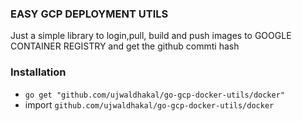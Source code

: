 ### EASY GCP DEPLOYMENT UTILS
Just a simple library to login,pull, build and push images to GOOGLE CONTAINER REGISTRY and get the github commti hash


### Installation 
* `go get "github.com/ujwaldhakal/go-gcp-docker-utils/docker"`
* import `github.com/ujwaldhakal/go-gcp-docker-utils/docker`